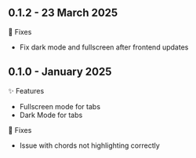 ## 0.1.2 - 23 March 2025

🐛 Fixes
- Fix dark mode and fullscreen after frontend updates

## 0.1.0 - January 2025

✨ Features
- Fullscreen mode for tabs
- Dark Mode for tabs

🐛 Fixes
- Issue with chords not highlighting correctly
